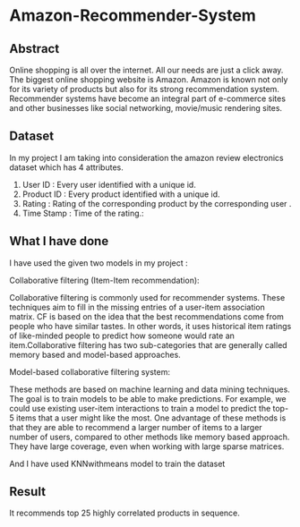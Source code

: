 # Amazon-Recommender-System

## Abstract 

Online shopping is all over the internet. All our needs are just a click away. The biggest online shopping website is Amazon. Amazon is known not only for its variety of products but also for its strong recommendation system. Recommender systems have become an integral part of e-commerce sites and other businesses like social networking, movie/music rendering sites.

## Dataset

In my project I am taking into consideration the amazon review electronics dataset which has 4 attributes.
1. User ID : Every user identified with a unique id.
2. Product ID : Every product identified with a unique id.
3. Rating : Rating of the corresponding product by the corresponding user .
4. Time Stamp : Time of the rating.: 

## What I have done

I have used the given two models in my project : 

Collaborative filtering (Item-Item recommendation):

Collaborative filtering is commonly used for recommender systems. These techniques aim to fill in the missing entries of a user-item association matrix. CF is based on the idea that the best recommendations come from people who have similar tastes. In other words, it uses historical item ratings of like-minded people to predict how someone would rate an item.Collaborative filtering has two sub-categories that are generally called memory based and model-based approaches.

Model-based collaborative filtering system: 

These methods are based on machine learning and data mining techniques. The goal is to train models to be able to make predictions. For example, we could use existing user-item interactions to train a model to predict the top-5 items that a user might like the most. One advantage of these methods is that they are able to recommend a larger number of items to a larger number of users, compared to other methods like memory based approach. They have large coverage, even when working with large sparse matrices.

And I have used KNNwithmeans model to train the dataset

## Result

It recommends top 25 highly correlated products in sequence.
